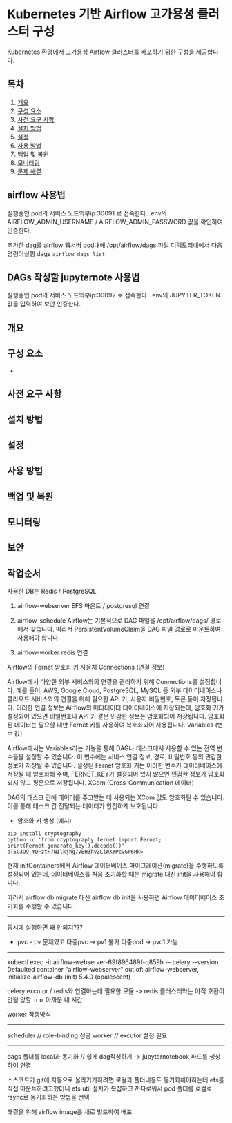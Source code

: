 # Kubernetes 기반 Airflow 고가용성 클러스터 구성

Kubernetes 환경에서 고가용성 Airflow 클러스터를 배포하기 위한 구성을 제공합니다.

## 목차

1. [개요](#개요)
2. [구성 요소](#구성-요소)
3. [사전 요구 사항](#사전-요구-사항)
4. [설치 방법](#설치-방법)
5. [설정](#설정)
6. [사용 방법](#사용-방법)
7. [백업 및 복원](#백업-및-복원)
8. [모니터링](#모니터링)
9. [문제 해결](#문제-해결)


## airflow 사용법

실행중인 pod의 서비스 노드외부ip:30091 로 접속한다. 
.env의 AIRFLOW_ADMIN_USERNAME / AIRFLOW_ADMIN_PASSWORD 값을 확인하여 인증한다.

추가한 dag를 airflow 웹서버 pod내에 /opt/airflow/dags 파일 디렉토리내에서 다음 명령어실행 dags `airflow dags list`

## DAGs 작성할 jupyternote 사용법

실행중인 pod의 서비스 노드외부ip:30092 로 접속한다. 
.env의 JUPYTER_TOKEN 값을 입력하여 보안 인증한다.

## 개요


## 구성 요소

- 

## 사전 요구 사항




## 설치 방법


## 설정


## 사용 방법


## 백업 및 복원


## 모니터링

## 보안

## 작업순서

사용한 DB는 Redis / PostgreSQL

1. airflow-webserver
EFS 마운트 / postgresql 연결

2. airflow-schedule
Airflow는 기본적으로 DAG 파일을 /opt/airflow/dags/ 경로에서 찾습니다. 따라서 PersistentVolumeClaim을 DAG 파일 경로로 마운트하여 사용해야 합니다.

3. airflow-worker
redis 연결

Airflow의 Fernét 암호화 키 사용처
Connections (연결 정보)

Airflow에서 다양한 외부 서비스와의 연결을 관리하기 위해 Connections를 설정합니다.
예를 들어, AWS, Google Cloud, PostgreSQL, MySQL 등 외부 데이터베이스나 클라우드 서비스와의 연결을 위해 필요한 API 키, 사용자 비밀번호, 토큰 등이 저장됩니다.
이러한 연결 정보는 Airflow의 메타데이터 데이터베이스에 저장되는데, 암호화 키가 설정되어 있으면 비밀번호나 API 키 같은 민감한 정보는 암호화되어 저장됩니다.
암호화된 데이터는 필요할 때만 Fernét 키를 사용하여 복호화되어 사용됩니다.
Variables (변수 값)

Airflow에서는 Variables라는 기능을 통해 DAG나 태스크에서 사용할 수 있는 전역 변수들을 설정할 수 있습니다.
이 변수에는 서비스 연결 정보, 경로, 비밀번호 등의 민감한 정보가 저장될 수 있습니다.
설정된 Fernét 암호화 키는 이러한 변수가 데이터베이스에 저장될 때 암호화해 주며, FERNET_KEY가 설정되어 있지 않으면 민감한 정보가 암호화되지 않고 평문으로 저장됩니다.
XCom (Cross-Communication 데이터)

DAG의 태스크 간에 데이터를 주고받는 데 사용되는 XCom 값도 암호화될 수 있습니다.
이를 통해 태스크 간 전달되는 데이터가 안전하게 보호됩니다.

- 암호와 키 생성 (예시)
```
pip install cryptography
python -c 'from cryptography.fernet import Fernet; print(Fernet.generate_key().decode())'
aT5C3O9_YDFztF7NIlkjhg7VBH3hvZLlWXYPcvGr6Hk=
```


현재 initContainers에서 Airflow 데이터베이스 마이그레이션(migrate)을 수행하도록 설정되어 있는데, 데이터베이스를 처음 초기화할 때는 migrate 대신 init을 사용해야 합니다.

따라서 airflow db migrate 대신 airflow db init을 사용하면 Airflow 데이터베이스 초기화를 수행할 수 있습니다.



----

동시에 실행하면 왜 안되지??? 
- pvc - pv 문제였고 다중pvc -> pv1 불가 다중pod -> pvc1 가능


---
kubectl exec -it airflow-webserver-69f896489f-q859h -- celery --version
Defaulted container "airflow-webserver" out of: airflow-webserver, initialize-airflow-db (init)
5.4.0 (opalescent)

celery excutor / redis와 연결하는데 필요한 모듈
-> redis 클러스터와는 아직 호환이안됨 망할 ㅠㅠ 아까운 내 시간

worker 작동방식





---
scheduler // role-binding 성공
worker // excutor 설정 필요


---

dags 폴더를 local과 동기화 // 쉽게 dag작성하기
-> jupyternotebook 파드를 생성하여 연결

소스코드가 git에 자동으로 올라가게하려면 로컬과 폴더내용도 동기화해야하는데
efs를 직접 마운트하려고했더니 efs util 설치가 복잡하고 까다로워서
pod 폴더를 로컬로 rsync로 동기화하는 방법을 선택

해결을 위해 airflow image를 새로 빌드하여 배포
